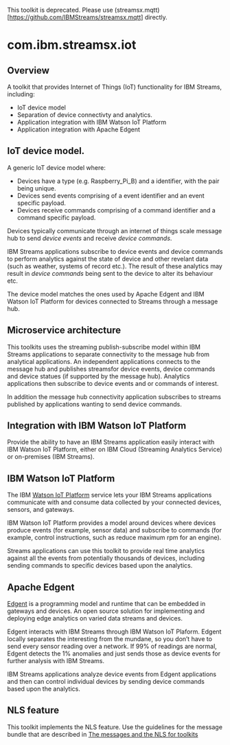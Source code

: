 This toolkit is deprecated. Please use (streamsx.mqtt)[https://github.com/IBMStreams/streamsx.mqtt] directly.



# com.ibm.streamsx.iot

## Overview

A toolkit that provides Internet of Things (IoT) functionality for IBM Streams,
including:

 * IoT device model
 * Separation of device connectivty and analytics.
 * Application integration with IBM Watson IoT Platform
 * Application integration with Apache Edgent

## IoT device model.

A generic IoT device model where:
 * Devices have a type (e.g. Raspberry_Pi_B) and a identifier, with the pair being unique.
 * Devices send events comprising of a event identifier and an event specific payload.
 * Devices receive commands comprising of a command identifier and a command specific payload.

Devices typically communicate through an internet of things scale message hub to send *device events* and receive *device commands*.

IBM Streams applications subscribe to device events and device commands to perform analytics against the state of device and other revelant data (such as weather, systems of record etc.). The result of these analytics may result in *device commands* being sent to the device to alter its behaviour etc.

The device model matches the ones used by Apache Edgent and IBM Watson IoT Platform for devices connected to Streams through a message hub.

## Microservice architecture

This toolkits uses the streaming publish-subscribe model within IBM Streams applications to separate connectivity to the message hub from analytical applications. An independent applications connects to the message hub and publishes streamsfor device events, device commands and device statues (if supported by the message hub). Analytics applications then subscribe to device events and or commands of interest.

In addition the message hub connectivity application subscribes to streams published by applications wanting to send device commands.

## Integration with IBM Watson IoT Platform

Provide the ability to have an IBM Streams application easily interact with IBM Watson IoT Platform, either on IBM Cloud (Streaming Analytics Service) or on-premises (IBM Streams).

## IBM Watson IoT Platform
The IBM [Watson IoT Platform](https://internetofthings.ibmcloud.com/) service lets
your IBM Streams applications communicate with and consume data collected by your
connected devices, sensors, and gateways.

IBM Watson IoT Platform provides a model around devices where devices produce events (for example, sensor data)
and subscribe to commands (for example, control instructions, such as reduce maximum rpm for an engine).

Streams applications can use this toolkit to 
provide real time analytics against all the events from potentially
thousands of devices, including sending commands to specific devices based upon the analytics.

## Apache Edgent

[Edgent](http://edgent.apache.org/) is a programming model and runtime that can be embedded in gateways and devices. An open source solution for implementing and deploying edge analytics on varied data streams and devices.

Edgent interacts with IBM Streams through IBM Watson IoT Plaform.  Edgent locally separates the interesting from the mundane, so you don’t have to send every sensor reading over a network. If 99% of readings are normal, Edgent detects the 1% anomalies and just sends those as device events for further analysis with IBM Streams.

IBM Streams applications analyze device events from Edgent applications and then can control individual devices by sending device commands based upon the analytics.

## NLS feature

This toolkit implements the NLS feature. Use the guidelines for the message bundle that are described in [The messages and the NLS for toolkits](https://github.com/IBMStreams/administration/wiki/Messages-and-National-Language-Support-for-toolkits)
